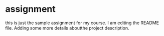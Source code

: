 # assignment
this is just the sample assignment for my course.
I am editing the README file. Adding some more details aboutthe project description.
